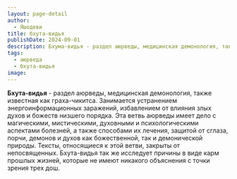 ```yaml
---
layout: page-detail
author:
  - Яшодеви
title: бхута-видья
publishDate: 2024-09-01
description: Бхума-видья - раздел аюрведы, медицинская демонология, также известная как граха-чикитса. Занимается устранением энергоинформационных заражений, избавлением от влияния злых духов и божеств низшего порядка.
tags:
  - аюрведа
  - бхута-видья
image:
---
```

**Бхута-видья** - раздел аюрведы, медицинская демонология, также известная как граха-чикитса. Занимается устранением энергоинформационных заражений, избавлением от влияния злых духов и божеств низшего порядка. Эта ветвь аюрведы имеет дело с магическими, мистическими, духовными и психологическими аспектами болезней, а также способами их лечения, защитой от сглаза, порчи, демонов и духов как божественной, так и демонической природы. Тексты, относящиеся к этой ветви, закрыты от непосвященных. Бхута-видья так же исследует причины в виде карм прошлых жизней, которые не имеют никакого объяснения с точки зрения трех дош.

